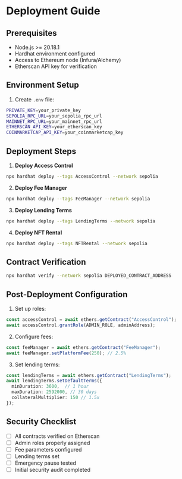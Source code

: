 # Deployment Guide

## Prerequisites

- Node.js >= 20.18.1
- Hardhat environment configured
- Access to Ethereum node (Infura/Alchemy)
- Etherscan API key for verification

## Environment Setup

1. Create `.env` file:
```bash
PRIVATE_KEY=your_private_key
SEPOLIA_RPC_URL=your_sepolia_rpc_url
MAINNET_RPC_URL=your_mainnet_rpc_url
ETHERSCAN_API_KEY=your_etherscan_key
COINMARKETCAP_API_KEY=your_coinmarketcap_key
```

## Deployment Steps

1. **Deploy Access Control**
```bash
npx hardhat deploy --tags AccessControl --network sepolia
```

2. **Deploy Fee Manager**
```bash
npx hardhat deploy --tags FeeManager --network sepolia
```

3. **Deploy Lending Terms**
```bash
npx hardhat deploy --tags LendingTerms --network sepolia
```

4. **Deploy NFT Rental**
```bash
npx hardhat deploy --tags NFTRental --network sepolia
```

## Contract Verification

```bash
npx hardhat verify --network sepolia DEPLOYED_CONTRACT_ADDRESS
```

## Post-Deployment Configuration

1. Set up roles:
```typescript
const accessControl = await ethers.getContract("AccessControl");
await accessControl.grantRole(ADMIN_ROLE, adminAddress);
```

2. Configure fees:
```typescript
const feeManager = await ethers.getContract("FeeManager");
await feeManager.setPlatformFee(250); // 2.5%
```

3. Set lending terms:
```typescript
const lendingTerms = await ethers.getContract("LendingTerms");
await lendingTerms.setDefaultTerms({
  minDuration: 3600,  // 1 hour
  maxDuration: 2592000, // 30 days
  collateralMultiplier: 150 // 1.5x
});
```

## Security Checklist

- [ ] All contracts verified on Etherscan
- [ ] Admin roles properly assigned
- [ ] Fee parameters configured
- [ ] Lending terms set
- [ ] Emergency pause tested
- [ ] Initial security audit completed
